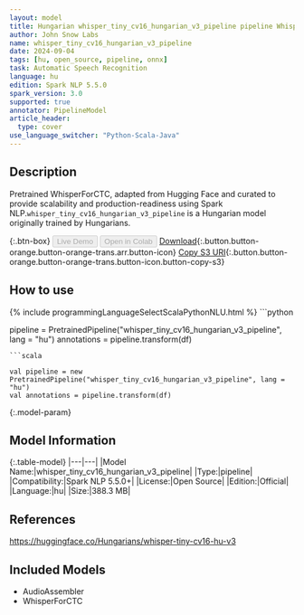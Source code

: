 ```yaml
---
layout: model
title: Hungarian whisper_tiny_cv16_hungarian_v3_pipeline pipeline WhisperForCTC from Hungarians
author: John Snow Labs
name: whisper_tiny_cv16_hungarian_v3_pipeline
date: 2024-09-04
tags: [hu, open_source, pipeline, onnx]
task: Automatic Speech Recognition
language: hu
edition: Spark NLP 5.5.0
spark_version: 3.0
supported: true
annotator: PipelineModel
article_header:
  type: cover
use_language_switcher: "Python-Scala-Java"
---
```


## Description

Pretrained WhisperForCTC, adapted from Hugging Face and curated to provide scalability and production-readiness using Spark NLP.`whisper_tiny_cv16_hungarian_v3_pipeline` is a Hungarian model originally trained by Hungarians.

{:.btn-box}
<button class="button button-orange" disabled>Live Demo</button>
<button class="button button-orange" disabled>Open in Colab</button>
[Download](https://s3.amazonaws.com/auxdata.johnsnowlabs.com/public/models/whisper_tiny_cv16_hungarian_v3_pipeline_hu_5.5.0_3.0_1725427411124.zip){:.button.button-orange.button-orange-trans.arr.button-icon}
[Copy S3 URI](s3://auxdata.johnsnowlabs.com/public/models/whisper_tiny_cv16_hungarian_v3_pipeline_hu_5.5.0_3.0_1725427411124.zip){:.button.button-orange.button-orange-trans.button-icon.button-copy-s3}

## How to use



<div class="tabs-box" markdown="1">
{% include programmingLanguageSelectScalaPythonNLU.html %}
```python

pipeline = PretrainedPipeline("whisper_tiny_cv16_hungarian_v3_pipeline", lang = "hu")
annotations =  pipeline.transform(df)   

```
```scala

val pipeline = new PretrainedPipeline("whisper_tiny_cv16_hungarian_v3_pipeline", lang = "hu")
val annotations = pipeline.transform(df)

```
</div>

{:.model-param}
## Model Information

{:.table-model}
|---|---|
|Model Name:|whisper_tiny_cv16_hungarian_v3_pipeline|
|Type:|pipeline|
|Compatibility:|Spark NLP 5.5.0+|
|License:|Open Source|
|Edition:|Official|
|Language:|hu|
|Size:|388.3 MB|

## References

https://huggingface.co/Hungarians/whisper-tiny-cv16-hu-v3

## Included Models

- AudioAssembler
- WhisperForCTC